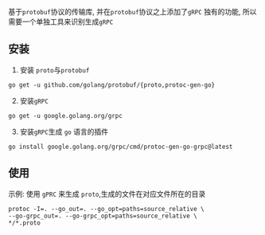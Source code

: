 基于`protobuf`协议的传输库, 并在`protobuf`协议之上添加了`gRPC` 独有的功能, 所以需要一个单独工具来识别生成`gRPC` 
## 安装

1. 安装 `proto`与`protobuf`
```shell
go get -u github.com/golang/protobuf/{proto,protoc-gen-go}
```
2. 安装`gRPC`
```shell
go get -u google.golang.org/grpc
```

3. 安装`gRPC`生成 `go` 语言的插件
```shell
go install google.golang.org/grpc/cmd/protoc-gen-go-grpc@latest
```
## 使用

示例:
使用 `gPRC` 来生成 `proto`,生成的文件在对应文件所在的目录
```shell
protoc -I=. --go_out=. --go_opt=paths=source_relative \
--go-grpc_out=. --go-grpc_opt=paths=source_relative \
*/*.proto
```

